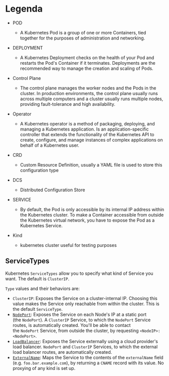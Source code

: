 # Legenda

- POD
   + A Kubernetes Pod is a group of one or more Containers, tied together for the purposes of administration and networking.

- DEPLOYMENT
   + A Kubernetes Deployment checks on the health of your Pod and restarts the Pod's Container if it terminates. Deployments are the recommended way to manage the creation and scaling of Pods.

- Control Plane
   + The control plane manages the worker nodes and the Pods in the cluster. In production environments, the control plane usually runs across multiple computers and a cluster usually runs multiple nodes, providing fault-tolerance and high availability.

- Operator
   + A Kubernetes operator is a method of packaging, deploying, and managing a Kubernetes application. Is an application-specific controller that extends the functionality of the Kubernetes API to create, configure, and manage instances of complex applications on behalf of a Kubernetes user.
   
- CRD
   + Custom Resource Definition, usually a YAML file is used to store this configuration type

- DCS
    + Distributed Configuration Store
   
- SERVICE
   + By default, the Pod is only accessible by its internal IP address within the Kubernetes cluster. To make a Container accessible from outside the Kubernetes virtual network, you have to expose the Pod as a Kubernetes Service.
   
- Kind
   + kubernetes cluster useful for testing purposes
   
## ServiceTypes
   
Kubernetes `ServiceTypes` allow you to specify what kind of Service you want. The default is `ClusterIP`.

`Type` values and their behaviors are:

-   `ClusterIP`: Exposes the Service on a cluster-internal IP. Choosing this value makes the Service only reachable from within the cluster. This is the default `ServiceType`.
-   [`NodePort`](https://kubernetes.io/docs/concepts/services-networking/service/#type-nodeport): Exposes the Service on each Node's IP at a static port (the `NodePort`). A `ClusterIP` Service, to which the `NodePort` Service routes, is automatically created. You'll be able to contact the `NodePort` Service, from outside the cluster, by requesting `<NodeIP>:<NodePort>`.
-   [`LoadBalancer`](https://kubernetes.io/docs/concepts/services-networking/service/#loadbalancer): Exposes the Service externally using a cloud provider's load balancer. `NodePort` and `ClusterIP` Services, to which the external load balancer routes, are automatically created.
-   [`ExternalName`](https://kubernetes.io/docs/concepts/services-networking/service/#externalname): Maps the Service to the contents of the `externalName` field (e.g. `foo.bar.example.com`), by returning a `CNAME` record with its value. No proxying of any kind is set up.